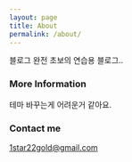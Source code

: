 ```yaml
---
layout: page
title: About
permalink: /about/
---
```


블로그 완전 초보의 연습용 블로그..

### More Information

테마 바꾸는게 어려운거 같아요.

### Contact me

[1star22gold@gmail.com](mailto:1star22gold@gmail.com)
